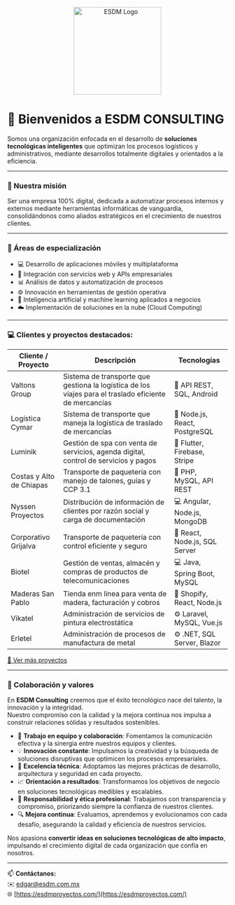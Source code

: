 <p align="center">
  <img src="https://raw.githubusercontent.com/ESDMConsulting/.github/main/profile/esdm_logo_2.png.jpeg" alt="ESDM Logo" width="200"/>
</p>

# 👋 Bienvenidos a **ESDM CONSULTING**

Somos una organización enfocada en el desarrollo de **soluciones tecnológicas inteligentes** que optimizan los procesos logísticos y administrativos, mediante desarrollos totalmente digitales y orientados a la eficiencia.

---

### 🚀 Nuestra misión
Ser una empresa 100% digital, dedicada a automatizar procesos internos y externos mediante herramientas informáticas de vanguardia, consolidándonos como aliados estratégicos en el crecimiento de nuestros clientes.

---

### 🧠 Áreas de especialización
- 💻 Desarrollo de aplicaciones móviles y multiplataforma  
- 🔗 Integración con servicios web y APIs empresariales  
- 📊 Análisis de datos y automatización de procesos  
- ⚙️ Innovación en herramientas de gestión operativa  
- 🤖 Inteligencia artificial y machine learning aplicados a negocios  
- ☁️ Implementación de soluciones en la nube (Cloud Computing)  

---

### 💻 Clientes y proyectos destacados:

| Cliente / Proyecto | Descripción | Tecnologías |
|------------------|------------|-------------|
| Valtons Group | Sistema de transporte que gestiona la logística de los viajes para el traslado eficiente de mercancías | 🚚 API REST, SQL, Android |
| Logística Cymar | Sistema de transporte que maneja la logística de traslado de mercancías | 🚚 Node.js, React, PostgreSQL |
| Luminik | Gestión de spa con venta de servicios, agenda digital, control de servicios y pagos | 📱 Flutter, Firebase, Stripe |
| Costas y Alto de Chiapas | Transporte de paquetería con manejo de talones, guías y CCP 3.1 | 🚚 PHP, MySQL, API REST |
| Nyssen Proyectos | Distribución de información de clientes por razón social y carga de documentación | 💻 Angular, Node.js, MongoDB |
| Corporativo Grijalva | Transporte de paquetería con control eficiente y seguro | 🚚 React, Node.js, SQL Server |
| Biotel | Gestión de ventas, almacén y compras de productos de telecomunicaciones | 💻 Java, Spring Boot, MySQL |
| Maderas San Pablo | Tienda enm línea para venta de madera, facturación y cobros | 🛒 Shopify, React, Node.js |
| Vikatel | Administración de servicios de pintura electrostática | ⚙️ Laravel, MySQL, Vue.js |
| Erletel | Administración de procesos de manufactura de metal | ⚙️ .NET, SQL Server, Blazor |

[🔗 Ver más proyectos](https://github.com/ESDM-Consulting/proyectos)  

---

### 🤝 Colaboración y valores

En **ESDM Consulting** creemos que el éxito tecnológico nace del talento, la innovación y la integridad.  
Nuestro compromiso con la calidad y la mejora continua nos impulsa a construir relaciones sólidas y resultados sostenibles.

- 🤝 **Trabajo en equipo y colaboración**: Fomentamos la comunicación efectiva y la sinergia entre nuestros equipos y clientes.  
- 💡 **Innovación constante**: Impulsamos la creatividad y la búsqueda de soluciones disruptivas que optimicen los procesos empresariales.  
- 🧩 **Excelencia técnica**: Adoptamos las mejores prácticas de desarrollo, arquitectura y seguridad en cada proyecto.  
- 📈 **Orientación a resultados**: Transformamos los objetivos de negocio en soluciones tecnológicas medibles y escalables.  
- 🌱 **Responsabilidad y ética profesional**: Trabajamos con transparencia y compromiso, priorizando siempre la confianza de nuestros clientes.  
- 🔍 **Mejora continua**: Evaluamos, aprendemos y evolucionamos con cada desafío, asegurando la calidad y eficiencia de nuestros servicios.  

Nos apasiona **convertir ideas en soluciones tecnológicas de alto impacto**, impulsando el crecimiento digital de cada organización que confía en nosotros.

---

📫 **Contáctanos:**  
✉️ edgar@esdm.com.mx  
🌐 [https://esdmproyectos.com/](https://esdmproyectos.com/)



